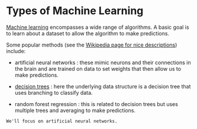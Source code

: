 # Types of Machine Learning

[Machine learning](https://en.wikipedia.org/wiki/Machine_learning)
encompasses a wide range of algorithms.  A basic goal is to learn
about a dataset to allow the algorithm to make predictions.

Some popular methods (see the [Wikipedia page for nice descriptions](https://en.wikipedia.org/wiki/Machine_learning#Models)) include:

* artificial neural networks : these mimic neurons and their
  connections in the brain and are trained on data to set weights
  that then allow us to make predictions.

* [decision trees](
  https://en.wikipedia.org/wiki/Decision_tree_learning) : here
  the underlying data structure is a decision tree that uses branching to classify data.

* random forest regression : this is related to decision
  trees but uses multiple trees and averaging to make predictions.


```{note}
We'll focus on artificial neural networks.
```
